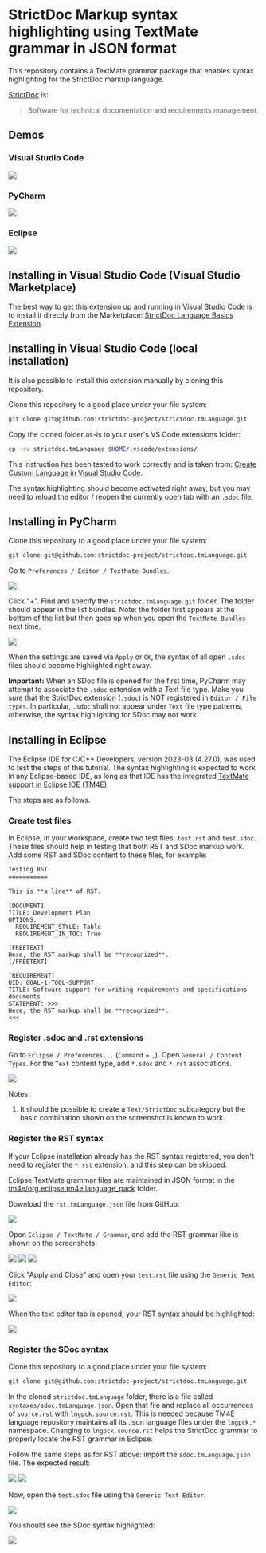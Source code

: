 # StrictDoc Markup syntax highlighting using TextMate grammar in JSON format

This repository contains a TextMate grammar package that enables syntax
highlighting for the StrictDoc markup language.

[StrictDoc](https://github.com/strictdoc-project/strictdoc) is:

> Software for technical documentation and requirements management.

## Demos

### Visual Studio Code

![](assets/VSCode/Screenshot_VSCode_1.png)

### PyCharm

![](assets/PyCharm/Screenshot_PyCharm_1.png)

### Eclipse

![](assets/Eclipse/Screenshot_Eclipse_1.png)

## Installing in Visual Studio Code (Visual Studio Marketplace)

The best way to get this extension up and running in Visual Studio Code
is to install it directly from the Marketplace:
[StrictDoc Language Basics Extension](https://marketplace.visualstudio.com/items?itemName=StrictDoc.strictdoc).

## Installing in Visual Studio Code (local installation)

It is also possible to install this extension manually by cloning this
repository.

Clone this repository to a good place under your file system:

```bash
git clone git@github.com:strictdoc-project/strictdoc.tmLanguage.git
```

Copy the cloned folder as-is to your user's VS Code extensions folder:

```bash
cp -rv strictdoc.tmLanguage $HOME/.vscode/extensions/
```

This instruction has been tested to work correctly and is taken from:
[Create Custom Language in Visual Studio Code](https://stackoverflow.com/q/30687783/598057).

The syntax highlighting should become activated right away, but you may need
to reload the editor / reopen the currently open tab with an `.sdoc` file.

## Installing in PyCharm

Clone this repository to a good place under your file system:

```bash
git clone git@github.com:strictdoc-project/strictdoc.tmLanguage.git
```

Go to `Preferences / Editor / TextMate Bundles`.

![](assets/PyCharm/Screenshot_PyCharm_2.png)

Click "+". Find and specify the `strictdoc.tmLanguage.git` folder. The folder
should appear in the list bundles. Note: the folder first appears at the bottom
of the list but then goes up when you open the `TextMate Bundles` next time.

![](assets/PyCharm/Screenshot_PyCharm_3.png)

When the settings are saved via `Apply` or `OK`, the syntax of all
open `.sdoc` files should become highlighted right away.

**Important:** When an SDoc file is opened for the first time, PyCharm
may attempt to associate the `.sdoc` extension with a Text file type.
Make you sure that the StrictDoc extension (`.sdoc`) is NOT registered
in `Editor / File types`. In particular, `.sdoc` shall not appear under `Text`
file type patterns, otherwise, the syntax highlighting for SDoc may not work.

## Installing in Eclipse

The Eclipse IDE for C/C++ Developers, version 2023-03 (4.27.0), was used to test
the steps of this tutorial. The syntax highlighting is expected to work in any
Eclipse-based IDE, as long as that IDE has the integrated
[TextMate support in Eclipse IDE (TM4E)](https://github.com/eclipse/tm4e>).

The steps are as follows.

### Create test files

In Eclipse, in your workspace, create two test files:
`test.rst` and `test.sdoc`. These files should help in testing
that both RST and SDoc markup work. Add some RST and SDoc content to these
files, for example:

```rst
Testing RST
===========

This is **a line** of RST.
```

```text
[DOCUMENT]
TITLE: Development Plan
OPTIONS:
  REQUIREMENT_STYLE: Table
  REQUIREMENT_IN_TOC: True

[FREETEXT]
Here, the RST markup shall be **recognized**.
[/FREETEXT]

[REQUIREMENT]
UID: GOAL-1-TOOL-SUPPORT
TITLE: Software support for writing requirements and specifications documents
STATEMENT: >>>
Here, the RST markup shall be **recognized**.
<<<
```

### Register .sdoc and .rst extensions

Go to `Eclipse / Preferences...` (`Command` + `,`). Open
`General / Content Types`. For the `Text` content type, add `*.sdoc` and `*.rst`
associations.

![](assets/Eclipse/Screenshot_Eclipse_2.png)

Notes:

1) It should be possible to create a `Text/StrictDoc` subcategory but the
basic combination shown on the screenshot is known to work.

### Register the RST syntax

If your Eclipse installation already has the RST syntax registered, you
don't need to register the `*.rst` extension, and this step can be skipped.

Eclipse TextMate grammar files are maintained in JSON format in the
[tm4e/org.eclipse.tm4e.language_pack](https://github.com/eclipse/tm4e/tree/main/org.eclipse.tm4e.language_pack)
folder.

Download the `rst.tmLanguage.json` file from GitHub:

![](assets/Eclipse/Screenshot_Eclipse_3.png)

Open `Eclipse / TextMate / Grammar`, and add the RST grammar like is shown on
the screenshots:

![](assets/Eclipse/Screenshot_Eclipse_4.png)
![](assets/Eclipse/Screenshot_Eclipse_5.png)
![](assets/Eclipse/Screenshot_Eclipse_6.png)

Click "Apply and Close" and open your `test.rst` file using the
`Generic Text Editor`:

![](assets/Eclipse/Screenshot_Eclipse_7.png)

When the text editor tab is opened, your RST syntax should be highlighted:

![](assets/Eclipse/Screenshot_Eclipse_8.png)

### Register the SDoc syntax

Clone this repository to a good place under your file system:

```bash
git clone git@github.com:strictdoc-project/strictdoc.tmLanguage.git
```

In the cloned `strictdoc.tmLanguage` folder, there is a file called
`syntaxes/sdoc.tmLanguage.json`. Open that file and replace all occurrences of
`source.rst` with `lngpck.source.rst`. This is needed because TM4E language
repository maintains all its .json language files under the `lngpck.*`
namespace. Changing to `lngpck.source.rst` helps the StrictDoc grammar to
properly locate the RST grammar in Eclipse.

Follow the same steps as for RST above: import the `sdoc.tmLanguage.json` file.
The expected result:

![](assets/Eclipse/Screenshot_Eclipse_9.png)
![](assets/Eclipse/Screenshot_Eclipse_10.png)

Now, open the `test.sdoc` file using the `Generic Text Editor`.

![](assets/Eclipse/Screenshot_Eclipse_11.png)

You should see the SDoc syntax highlighted:

![](assets/Eclipse/Screenshot_Eclipse_12.png)
